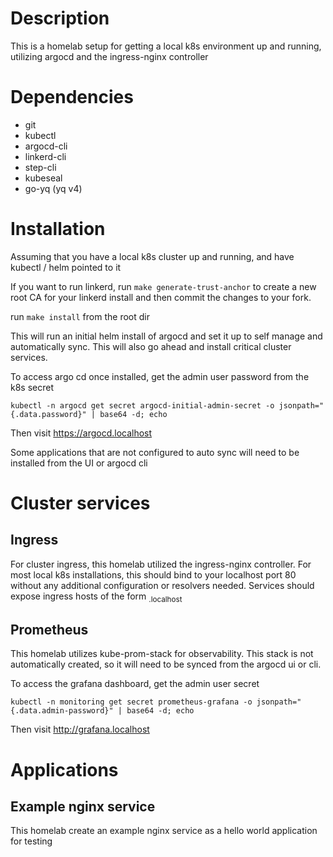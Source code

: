 # Description
This is a homelab setup for getting a local k8s environment up and running, utilizing argocd and the ingress-nginx controller

# Dependencies
- git
- kubectl
- argocd-cli
- linkerd-cli
- step-cli
- kubeseal
- go-yq (yq v4)

# Installation
Assuming that you have a local k8s cluster up and running, and have kubectl / helm pointed to it

If you want to run linkerd, run `make generate-trust-anchor` to create a new root CA for your linkerd install and then commit the changes to your fork.

run `make install` from the root dir

This will run an initial helm install of argocd and set it up to self manage and automatically sync.
This will also go ahead and install critical cluster services.

To access argo cd once installed, get the admin user password from the k8s secret
```
kubectl -n argocd get secret argocd-initial-admin-secret -o jsonpath="{.data.password}" | base64 -d; echo
```

Then visit https://argocd.localhost 

Some applications that are not configured to auto sync will need to be installed from the UI or argocd cli

# Cluster services
## Ingress
For cluster ingress, this homelab utilized the ingress-nginx controller. For most local k8s installations, this should bind to your localhost port 80 without any additional configuration or resolvers needed.
Services should expose ingress hosts of the form <sub>.localhost 

## Prometheus
This homelab utilizes kube-prom-stack for observability. This stack is not automatically created, so it will need to be synced from the argocd ui or cli.

To access the grafana dashboard, get the admin user secret
```
kubectl -n monitoring get secret prometheus-grafana -o jsonpath="{.data.admin-password}" | base64 -d; echo
```

Then visit http://grafana.localhost

# Applications
## Example nginx service
This homelab create an example nginx service as a hello world application for testing
 

